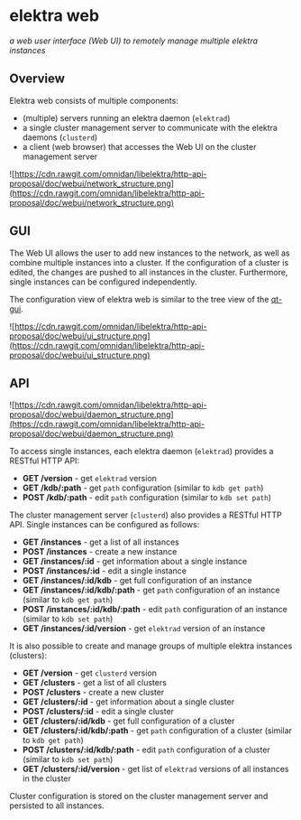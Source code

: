 # elektra web

_a web user interface (Web UI) to remotely manage multiple elektra instances_


## Overview

Elektra web consists of multiple components:

 * (multiple) servers running an elektra daemon (`elektrad`)
 * a single cluster management server to communicate with the elektra daemons (`clusterd`)
 * a client (web browser) that accesses the Web UI on the cluster management server

![https://cdn.rawgit.com/omnidan/libelektra/http-api-proposal/doc/webui/network_structure.png](https://cdn.rawgit.com/omnidan/libelektra/http-api-proposal/doc/webui/network_structure.png)


## GUI

The Web UI allows the user to add new instances to the network, as well as
combine multiple instances into a cluster. If the configuration of a cluster is
edited, the changes are pushed to all instances in the cluster. Furthermore,
single instances can be configured independently.

The configuration view of elektra web is similar to the tree view of the
[qt-gui](https://github.com/omnidan/libelektra/tree/master/src/tools/qt-gui).

![https://cdn.rawgit.com/omnidan/libelektra/http-api-proposal/doc/webui/ui_structure.png](https://cdn.rawgit.com/omnidan/libelektra/http-api-proposal/doc/webui/ui_structure.png)


## API

![https://cdn.rawgit.com/omnidan/libelektra/http-api-proposal/doc/webui/daemon_structure.png](https://cdn.rawgit.com/omnidan/libelektra/http-api-proposal/doc/webui/daemon_structure.png)

To access single instances, each elektra daemon (`elektrad`) provides a RESTful
HTTP API:

 * **GET /version** - get `elektrad` version
 * **GET /kdb/:path** - get `path` configuration (similar to `kdb get path`)
 * **POST /kdb/:path** - edit `path` configuration (similar to `kdb set path`)

The cluster management server (`clusterd`) also provides a RESTful HTTP API.
Single instances can be configured as follows:

 * **GET /instances** - get a list of all instances
 * **POST /instances** - create a new instance
 * **GET /instances/:id** - get information about a single instance
 * **POST /instances/:id** - edit a single instance
 * **GET /instances/:id/kdb** - get full configuration of an instance
 * **GET /instances/:id/kdb/:path** - get `path` configuration of an instance (similar to `kdb get path`)
 * **POST /instances/:id/kdb/:path** - edit `path` configuration of an instance (similar to `kdb set path`)
 * **GET /instances/:id/version** - get `elektrad` version of an instance

It is also possible to create and manage groups of multiple elektra instances (clusters):

 * **GET /version** - get `clusterd` version
 * **GET /clusters** - get a list of all clusters
 * **POST /clusters** - create a new cluster
 * **GET /clusters/:id** - get information about a single cluster
 * **POST /clusters/:id** - edit a single cluster
 * **GET /clusters/:id/kdb** - get full configuration of a cluster
 * **GET /clusters/:id/kdb/:path** - get `path` configuration of a cluster (similar to `kdb get path`)
 * **POST /clusters/:id/kdb/:path** - edit `path` configuration of a cluster (similar to `kdb set path`)
 * **GET /clusters/:id/version** - get list of `elektrad` versions of all instances in the cluster

Cluster configuration is stored on the cluster management server and persisted
to all instances.
